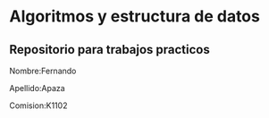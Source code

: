 # Algoritmos y estructura de datos
## Repositorio para trabajos practicos

Nombre:Fernando

Apellido:Apaza

Comision:K1102
